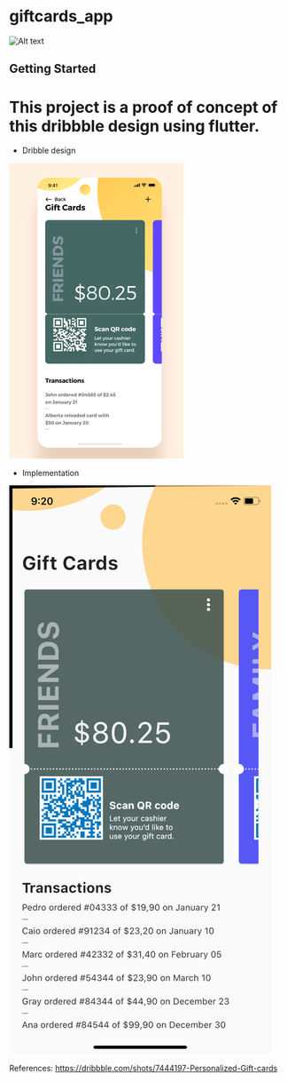 # giftcards_app

![Alt text](cards.gif?raw=true)


## Getting Started

# This project is a proof of concept of this dribbble design using flutter.
- Dribble design

![Alt text](dribbble.png?raw=true)


- Implementation

![Alt text](cards.png?raw=true)



References:
https://dribbble.com/shots/7444197-Personalized-Gift-cards




